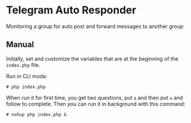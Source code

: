 # Telegram Auto Responder
Monitoring a group for auto post and forward messages to another group

## Manual
Initially, set and customize the variables that are at the beginning of the `index.php` file.

Run in CLI mode:
```
# php index.php
```
When run it for first time, you get two questions, put `a` and then put `u` and follow to complete.
Then you can run it in background with this command:
```
# nohup php index.php &
```
